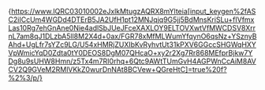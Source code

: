 {https://www.IQRC03010002eJxlkMtugzAQRX8mYlteia[input_keygen%2fASC2iICcUm4WGDd4DTErB5JA2UfH1pt12MNJqjq9G5jj5BdMnsKriSLu+fIVfmxLas10Rg7ehGnAne0Nie4adlSbJUeJFceXAXLOY9ELTOVXwtVfMWCDSV8XrrnL7am8qJ1DLzbA5ll8M2X4d+0ax/FGR78xMfMLWumYfqynO6qsNz+YSznyBAhd+UgLfr7sYZc9LG/U54xHMRjZUXIbKvRyhvtUt31kPXV6GGccSHGWqHXYVpWmicYqD0Zdta0tY0DEOS8DgM07QHcaO+xy2r2Xg7Rr868MEfprBjkw7YDg8u9sUHW8Hmn/z5Tx4m7RI0rhq+6Qtc9AWtTUmGvH4AGPWnCcAiM8AVCV2Q9GVeM2RMlVKkZ0wurDnNAt8BCVew+QGreHtC]=true%20f?%2%3/p/}
